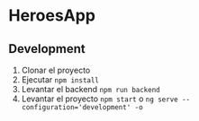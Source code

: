 # HeroesApp


## Development

1. Clonar el proyecto
2. Ejecutar ```npm install```
3. Levantar el backend ```npm run backend```
4. Levantar el proyecto ```npm start``` o ```ng serve --configuration='development' -o```
